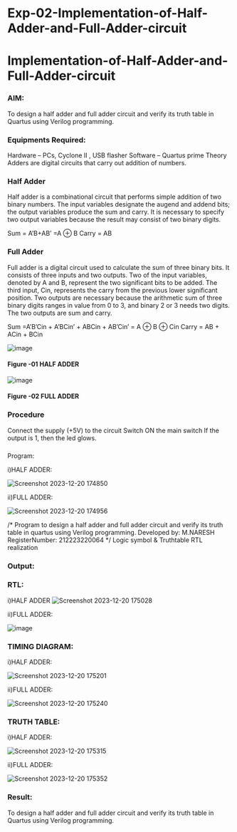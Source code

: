 # Exp-02-Implementation-of-Half-Adder-and-Full-Adder-circuit

# Implementation-of-Half-Adder-and-Full-Adder-circuit
### AIM:
To design a half adder and full adder circuit and verify its truth table in Quartus using Verilog programming.

### Equipments Required:
Hardware – PCs, Cyclone II , USB flasher
Software – Quartus prime
Theory
Adders are digital circuits that carry out addition of numbers.

### Half Adder
Half adder is a combinational circuit that performs simple addition of two binary numbers. The input variables designate the augend and addend bits; the output variables produce the sum and carry. It is necessary to specify two output variables because the result may consist of two binary digits.

Sum = A’B+AB’ =A ⊕ B Carry = AB

### Full Adder
Full adder is a digital circuit used to calculate the sum of three binary bits. It consists of three inputs and two outputs. Two of the input variables, denoted by A and B, represent the two significant bits to be added. The third input, Cin, represents the carry from the previous lower significant position. Two outputs are necessary because the arithmetic sum of three binary digits ranges in value from 0 to 3, and binary 2 or 3 needs two digits. The two outputs are sum and carry.

Sum =A’B’Cin + A’BCin’ + ABCin + AB’Cin’ = A ⊕ B ⊕ Cin Carry = AB + ACin + BCin

 ![image](https://user-images.githubusercontent.com/36288975/163552156-a13e5a56-c638-4110-97d9-8896907c8d25.png)

#### Figure -01 HALF ADDER 


![image](https://user-images.githubusercontent.com/36288975/163552057-b3547877-6d07-45b4-b7e0-bcfebfad9e1d.png)

#### Figure -02 FULL ADDER 

### Procedure

Connect the supply (+5V) to the circuit
Switch ON the main switch
If the output is 1, then the led glows.
### 
Program:

i)HALF ADDER:

![Screenshot 2023-12-20 174850](https://github.com/NARESHDC/Exp-02-Implementation-of-Half-Adder-and-Full-Adder-circuit/assets/149348388/1e214e70-dc3b-48ad-b8ac-5dc529678f09)

ii)FULL ADDER:


![Screenshot 2023-12-20 174956](https://github.com/NARESHDC/Exp-02-Implementation-of-Half-Adder-and-Full-Adder-circuit/assets/149348388/e7006b2b-10ea-4d0c-96bc-259c74d84691)

/*
Program to design a half adder and full adder circuit and verify its truth table in quartus using Verilog programming.
Developed by: M.NARESH
RegisterNumber: 212223220064 
*/
Logic symbol & Truthtable
RTL realization

### Output:
### RTL:
i)HALF ADDER
![Screenshot 2023-12-20 175028](https://github.com/NARESHDC/Exp-02-Implementation-of-Half-Adder-and-Full-Adder-circuit/assets/149348388/ed28ae15-3f03-4821-bf08-f8d9221a2ca4)

ii)FULL ADDER:

![image](https://github.com/NARESHDC/Exp-02-Implementation-of-Half-Adder-and-Full-Adder-circuit/assets/149348388/f85d4113-ebae-4e8d-bb95-d98fc9e3ab25)

### TIMING DIAGRAM:

i)HALF ADDER:


![Screenshot 2023-12-20 175201](https://github.com/NARESHDC/Exp-02-Implementation-of-Half-Adder-and-Full-Adder-circuit/assets/149348388/f9e4a67e-5379-42ee-9ea8-44d6435c0879)

ii)FULL ADDER:

![Screenshot 2023-12-20 175240](https://github.com/NARESHDC/Exp-02-Implementation-of-Half-Adder-and-Full-Adder-circuit/assets/149348388/a78aecb4-2c79-47fd-a833-642a222d4c97)


### TRUTH TABLE:

i)HALF ADDER:

![Screenshot 2023-12-20 175315](https://github.com/NARESHDC/Exp-02-Implementation-of-Half-Adder-and-Full-Adder-circuit/assets/149348388/7c725ed7-bf9d-493f-9c9a-b7cf81bcdbf7)


ii)FULL ADDER:

![Screenshot 2023-12-20 175352](https://github.com/NARESHDC/Exp-02-Implementation-of-Half-Adder-and-Full-Adder-circuit/assets/149348388/3f1945a4-d4b0-4314-b8a8-f0b899303f8f)




### Result:
To design a half adder and full adder circuit and verify its truth table in Quartus using Verilog programming.
